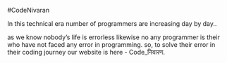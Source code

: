 #CodeNivaran



In this technical era number of programmers are increasing day by day..


as we know nobody’s life is errorless likewise no any programmer is their who have not faced any error in programming.
so, to solve their error in their coding journey our website is here - Code_निवारण.
